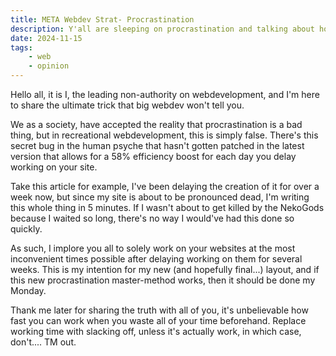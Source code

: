 ```yaml
---
title: META Webdev Strat- Procrastination
description: Y'all are sleeping on procrastination and talking about how awful it is, but ngl, this shit a godsend for poorly made recreational webdevelopment. I'm here to enlighten you on what will likely  be the new META for web 8.0.
date: 2024-11-15
tags: 
    - web
    - opinion
---
```

Hello all, it is I, the leading non-authority on webdevelopment, and I'm here to share the ultimate trick that big webdev won't tell you.

We as a society, have accepted the reality that procrastination is a bad thing, but in recreational webdevelopment, this is simply false. There's this secret bug in the human psyche that hasn't gotten patched in the latest version that allows for a 58% efficiency boost for each day you delay working on your site. 

Take this article for example, I've been delaying the creation of it for over a week now, but since my site is about to be pronounced dead, I'm writing this whole thing in 5 minutes. If I wasn't about to get killed by the NekoGods because I waited so long, there's no way I would've had this done so quickly. 

As such, I implore you all to solely work on your websites at the most inconvenient times possible after delaying working on them for several weeks. This is my intention for my new (and hopefully final...) layout, and if this new procrastination master-method works, then it should be done my Monday.

Thank me later for sharing the truth with all of you, it's unbelievable how fast you can work when you waste all of your time beforehand. Replace working time with slacking off, unless it's actually work, in which case, don't.... TM out.
 
